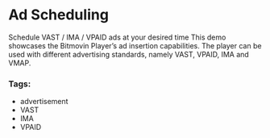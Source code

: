 # Ad Scheduling

Schedule VAST / IMA / VPAID ads at your desired time
This demo showcases the Bitmovin Player’s ad insertion capabilities. The player can be used with different advertising standards, namely VAST, VPAID, IMA and VMAP.

### Tags:

  - advertisement
  - VAST
  - IMA
  - VPAID